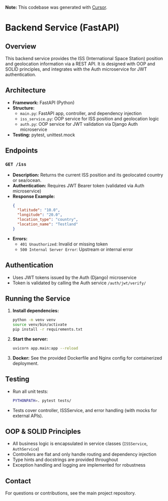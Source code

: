 **Note:** This codebase was generated with [Cursor](https://www.cursor.so/).

# Backend Service (FastAPI)

## Overview
This backend service provides the ISS (International Space Station) position and geolocation information via a REST API. It is designed with OOP and SOLID principles, and integrates with the Auth microservice for JWT authentication.

## Architecture
- **Framework:** FastAPI (Python)
- **Structure:**
  - `main.py`: FastAPI app, controller, and dependency injection
  - `iss_service.py`: OOP service for ISS position and geolocation logic
  - `auth.py`: OOP service for JWT validation via Django Auth microservice
- **Testing:** pytest, unittest.mock

## Endpoints
### `GET /iss`
- **Description:** Returns the current ISS position and its geolocated country or sea/ocean.
- **Authentication:** Requires JWT Bearer token (validated via Auth microservice)
- **Response Example:**
  ```json
  {
    "latitude": "10.0",
    "longitude": "20.0",
    "location_type": "country",
    "location_name": "Testland"
  }
  ```
- **Errors:**
  - `401 Unauthorized`: Invalid or missing token
  - `500 Internal Server Error`: Upstream or internal error

## Authentication
- Uses JWT tokens issued by the Auth (Django) microservice
- Token is validated by calling the Auth service `/auth/jwt/verify/`

## Running the Service
1. **Install dependencies:**
   ```bash
   python -m venv venv
   source venv/bin/activate
   pip install -r requirements.txt
   ```
2. **Start the server:**
   ```bash
   uvicorn app.main:app --reload
   ```
3. **Docker:**
   See the provided Dockerfile and Nginx config for containerized deployment.

## Testing
- Run all unit tests:
  ```bash
  PYTHONPATH=. pytest tests/
  ```
- Tests cover controller, ISSService, and error handling (with mocks for external APIs).

## OOP & SOLID Principles
- All business logic is encapsulated in service classes (`ISSService`, `AuthService`)
- Controllers are flat and only handle routing and dependency injection
- Type hints and docstrings are provided throughout
- Exception handling and logging are implemented for robustness

## Contact
For questions or contributions, see the main project repository. 